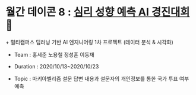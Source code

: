 # 월간 데이콘 8 : [심리 성향 예측 AI 경진대회](https://dacon.io/competitions/official/235647/overview/) :speech_balloon: 

\+ 멀티캠퍼스 딥러닝 기반 AI 엔지니어링 1차 프로젝트 (데이터 분석 & 시각화)



- Team : 홍세준 노용철 정성훈 이동재

- Duration : 2020/10/13~2020/10/23
- Topic : 마키아벨리즘 설문 답변 내용과 설문자의 개인정보를 통한 국가 투표 여부 예측